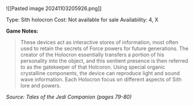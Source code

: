 ![[Pasted image 20241103205926.png]]

Type: Sith holocron
Cost: Not available for sale
Availability: 4, X

**Game Notes:**
> These devices act as interactive stores of information, most often used to retain the secrets of Force powers for future generations. The creator of the Holocron essentially transfers a portion of his personality into the object, and this sentient presence is then referred to as the gatekeeper of that Holcoron. Using special organic crystalline components, the device can reproduce light and sound wave information. Each Holocron focus on different aspects of Sith lore and powers.

*Source: Tales of the Jedi Companion (pages 79-80)*
